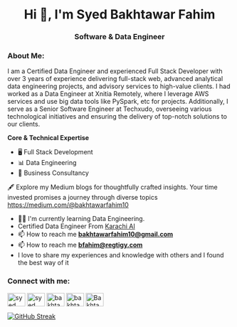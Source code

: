 <h1 align="center">Hi 👋, I'm Syed Bakhtawar Fahim</h1>
<h3 align="center">Software & Data Engineer</h3>

<!--  
<p align="left"> <img src="https://komarev.com/ghpvc/?username=syed-bakhtawar-fahim&label=Profile%20views&color=0e75b6&style=flat" alt="syed-bakhtawar-fahim" /> </p>

<p align="left"> <img src="https://firebasestorage.googleapis.com/v0/b/reactaideveloper.appspot.com/o/Syed%20bakhtawar%20fahim%20(1).png?alt=media&token=04922c91-9170-4eb0-b487-2e9cfcaab0c4" /> </p>

-->

<h3 align="left">About Me:</h3>
<p align="left">I am a Certified Data Engineer and experienced Full Stack Developer with over 3 years of experience delivering full-stack web, advanced analytical data engineering projects, and advisory services to high-value clients. 
I had worked as a Data Engineer at Xnitia Remotely, where I leverage AWS services and use big data tools like PySpark, etc for projects. 
Additionally, I serve as a Senior Software Engineer at Techxudo, overseeing various technological initiatives and ensuring the delivery of top-notch solutions to our clients. 

<strong>Core & Technical Expertise</strong>
- 🖥️ Full Stack Development
- 📊 Data Engineering
- 💼 Business Consultancy


🖋️ Explore my Medium blogs for thoughtfully crafted insights. Your time invested promises a journey through diverse topics
https://medium.com/@bakhtawarfahim10</p>
<!-- <p align="left"> <a href="https://github.com/ryo-ma/github-profile-trophy"><img src="https://github-profile-trophy.vercel.app/?username=syed-bakhtawar-fahim" alt="syed-bakhtawar-fahim" /></a> </p> -->

<!-- <p align="left"> <a href="https://twitter.com/syed bakhtawar fahim" target="blank"><img src="https://img.shields.io/twitter/follow/syed bakhtawar fahim?logo=twitter&style=for-the-badge" alt="syed bakhtawar fahim" /></a> </p> -->

<!-- - 👨‍💻 All of my projects are available at [https://xnitia-team.netlify.app/](https://xnitia-team.netlify.app/) -->
- 👨‍💻 I'm currently learning Data Engineering.
- Certified Data Engineer From <a href = "https://www.karachidotai.com/" target="blank">Karachi AI</a> 
- 📫 How to reach me **bakhtawarfahim10@gmail.com**
- 📫 How to reach me **bfahim@regtigy.com**
- I love to share my experiences and knowledge with others and I found the best way of it

<h3 align="left">Connect with me:</h3>
<p align="left">
<!-- <a href="https://twitter.com/syed bakhtawar fahim" target="blank"><img align="center" src="https://raw.githubusercontent.com/rahuldkjain/github-profile-readme-generator/master/src/images/icons/Social/twitter.svg" alt="syed bakhtawar fahim" height="30" width="40" /></a> -->
<a href="https://www.linkedin.com/in/bigdataengineer/" target="blank"><img align="center" src="https://raw.githubusercontent.com/rahuldkjain/github-profile-readme-generator/master/src/images/icons/Social/linked-in-alt.svg" alt="syed bakhtawar fahim" height="30" width="40" /></a>
<a href="https://stackoverflow.com/users/19267514/syed-bakhtawar-fahim" target="blank"><img align="center" src="https://raw.githubusercontent.com/rahuldkjain/github-profile-readme-generator/master/src/images/icons/Social/stack-overflow.svg" alt="syed bakhtawar fahim" height="30" width="40" /></a>
<a href="https://fb.com/bakhtawar hamza" target="blank"><img align="center" src="https://raw.githubusercontent.com/rahuldkjain/github-profile-readme-generator/master/src/images/icons/Social/facebook.svg" alt="bakhtawar hamza" height="30" width="40" /></a>
<a href="https://instagram.com/bakhtawar._.fahim" target="blank"><img align="center" src="https://raw.githubusercontent.com/rahuldkjain/github-profile-readme-generator/master/src/images/icons/Social/instagram.svg" alt="bakhtawar._.fahim" height="30" width="40" /></a>
<a href="https://medium.com/@bakhtawarfahim10" target="blank"><img align="center" src="https://raw.githubusercontent.com/rahuldkjain/github-profile-readme-generator/master/src/images/icons/Social/medium.svg" alt="Bakhtawar Fahim" height="30" width="40" /></a>
</p>


[![GitHub Streak](https://streak-stats.demolab.com?user=Syed-Bakhtawar-Fahim)](https://git.io/streak-stats)

<!-- <h1>Profile Statistics</h1>
![Syed Bakhtawar fahim](https://github-readme-stats.vercel.app/api?username=syed-bakhtawar-fahim&show_icons=true&theme=radical) -->

<!-- <h3 align="left">Languages and Tools:</h3>
<p align="left"> <a href="https://getbootstrap.com" target="_blank" rel="noreferrer"> <img src="https://raw.githubusercontent.com/devicons/devicon/master/icons/bootstrap/bootstrap-plain-wordmark.svg" alt="bootstrap" width="40" height="40"/> </a> <a href="https://www.cprogramming.com/" target="_blank" rel="noreferrer"> <img src="https://raw.githubusercontent.com/devicons/devicon/master/icons/c/c-original.svg" alt="c" width="40" height="40"/> </a> <a href="https://www.w3schools.com/css/" target="_blank" rel="noreferrer"> <img src="https://raw.githubusercontent.com/devicons/devicon/master/icons/css3/css3-original-wordmark.svg" alt="css3" width="40" height="40"/> </a> <a href="https://expressjs.com" target="_blank" rel="noreferrer"> <img src="https://raw.githubusercontent.com/devicons/devicon/master/icons/express/express-original-wordmark.svg" alt="express" width="40" height="40"/> </a> <a href="https://git-scm.com/" target="_blank" rel="noreferrer"> <img src="https://www.vectorlogo.zone/logos/git-scm/git-scm-icon.svg" alt="git" width="40" height="40"/> </a> <a href="https://heroku.com" target="_blank" rel="noreferrer"> <img src="https://www.vectorlogo.zone/logos/heroku/heroku-icon.svg" alt="heroku" width="40" height="40"/> </a> <a href="https://www.w3.org/html/" target="_blank" rel="noreferrer"> <img src="https://raw.githubusercontent.com/devicons/devicon/master/icons/html5/html5-original-wordmark.svg" alt="html5" width="40" height="40"/> </a> <a href="https://www.adobe.com/in/products/illustrator.html" target="_blank" rel="noreferrer"> <img src="https://www.vectorlogo.zone/logos/adobe_illustrator/adobe_illustrator-icon.svg" alt="illustrator" width="40" height="40"/> </a> <a href="https://www.java.com" target="_blank" rel="noreferrer"> <img src="https://raw.githubusercontent.com/devicons/devicon/master/icons/java/java-original.svg" alt="java" width="40" height="40"/> </a> <a href="https://developer.mozilla.org/en-US/docs/Web/JavaScript" target="_blank" rel="noreferrer"> <img src="https://raw.githubusercontent.com/devicons/devicon/master/icons/javascript/javascript-original.svg" alt="javascript" width="40" height="40"/> </a> <a href="https://www.mathworks.com/" target="_blank" rel="noreferrer"> <img src="https://upload.wikimedia.org/wikipedia/commons/2/21/Matlab_Logo.png" alt="matlab" width="40" height="40"/> </a> <a href="https://www.mongodb.com/" target="_blank" rel="noreferrer"> <img src="https://raw.githubusercontent.com/devicons/devicon/master/icons/mongodb/mongodb-original-wordmark.svg" alt="mongodb" width="40" height="40"/> </a> <a href="https://www.mysql.com/" target="_blank" rel="noreferrer"> <img src="https://raw.githubusercontent.com/devicons/devicon/master/icons/mysql/mysql-original-wordmark.svg" alt="mysql" width="40" height="40"/> </a> <a href="https://nodejs.org" target="_blank" rel="noreferrer"> <img src="https://raw.githubusercontent.com/devicons/devicon/master/icons/nodejs/nodejs-original-wordmark.svg" alt="nodejs" width="40" height="40"/> </a> <a href="https://pandas.pydata.org/" target="_blank" rel="noreferrer"> <img src="https://raw.githubusercontent.com/devicons/devicon/2ae2a900d2f041da66e950e4d48052658d850630/icons/pandas/pandas-original.svg" alt="pandas" width="40" height="40"/> </a> <a href="https://www.photoshop.com/en" target="_blank" rel="noreferrer"> <img src="https://raw.githubusercontent.com/devicons/devicon/master/icons/photoshop/photoshop-line.svg" alt="photoshop" width="40" height="40"/> </a> <a href="https://www.php.net" target="_blank" rel="noreferrer"> <img src="https://raw.githubusercontent.com/devicons/devicon/master/icons/php/php-original.svg" alt="php" width="40" height="40"/> </a> <a href="https://www.python.org" target="_blank" rel="noreferrer"> <img src="https://raw.githubusercontent.com/devicons/devicon/master/icons/python/python-original.svg" alt="python" width="40" height="40"/> </a> <a href="https://reactjs.org/" target="_blank" rel="noreferrer"> <img src="https://raw.githubusercontent.com/devicons/devicon/master/icons/react/react-original-wordmark.svg" alt="react" width="40" height="40"/> </a> <a href="https://redux.js.org" target="_blank" rel="noreferrer"> <img src="https://raw.githubusercontent.com/devicons/devicon/master/icons/redux/redux-original.svg" alt="redux" width="40" height="40"/> </a> <a href="https://sass-lang.com" target="_blank" rel="noreferrer"> <img src="https://raw.githubusercontent.com/devicons/devicon/master/icons/sass/sass-original.svg" alt="sass" width="40" height="40"/> </a> <a href="https://seaborn.pydata.org/" target="_blank" rel="noreferrer"> <img src="https://seaborn.pydata.org/_images/logo-mark-lightbg.svg" alt="seaborn" width="40" height="40"/> </a> </p> -->

<!-- <p><img align="left" src="https://github-readme-stats.vercel.app/api/top-langs?username=syed-bakhtawar-fahim&show_icons=true&locale=en&layout=compact" alt="syed-bakhtawar-fahim" /></p> -->
<!-- <br><br> -->

<!-- -
<div align = "center">
  <p>&nbsp;<img align="center" src="https://github-readme-stats.vercel.app/api?username=syed-bakhtawar-fahim&show_icons=true&locale=en" alt="syed-bakhtawar-fahim" /></p> 
</br></br>
<p><img align="center" src="https://github-readme-streak-stats.herokuapp.com/?user=syed-bakhtawar-fahim&" alt="syed-bakhtawar-fahim" /></p>
</div>
->


